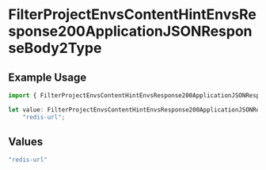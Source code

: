 # FilterProjectEnvsContentHintEnvsResponse200ApplicationJSONResponseBody2Type

## Example Usage

```typescript
import { FilterProjectEnvsContentHintEnvsResponse200ApplicationJSONResponseBody2Type } from "@simplesagar/vercel/models/filterprojectenvsop.js";

let value: FilterProjectEnvsContentHintEnvsResponse200ApplicationJSONResponseBody2Type =
    "redis-url";
```

## Values

```typescript
"redis-url"
```